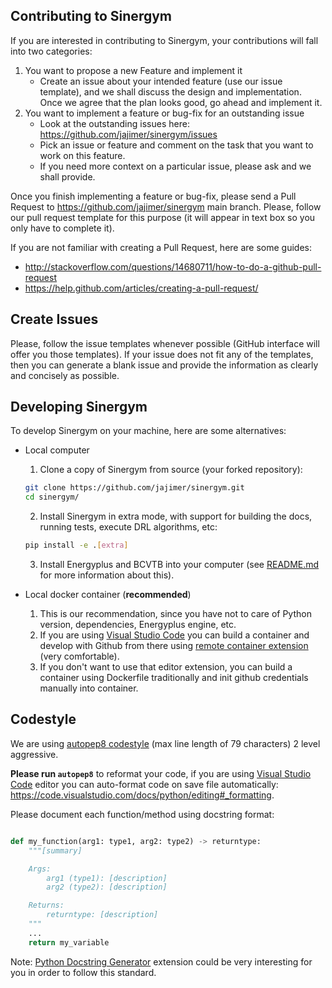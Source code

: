 ## Contributing to Sinergym

If you are interested in contributing to Sinergym, your contributions will fall
into two categories:
1. You want to propose a new Feature and implement it
    - Create an issue about your intended feature (use our issue template), and we shall discuss the design and
    implementation. Once we agree that the plan looks good, go ahead and implement it.
2. You want to implement a feature or bug-fix for an outstanding issue
    - Look at the outstanding issues here: https://github.com/jajimer/sinergym/issues
    - Pick an issue or feature and comment on the task that you want to work on this feature.
    - If you need more context on a particular issue, please ask and we shall provide.

Once you finish implementing a feature or bug-fix, please send a Pull Request to
https://github.com/jajimer/sinergym main branch. Please, follow our pull request template for this purpose
(it will appear in text box so you only have to complete it).

If you are not familiar with creating a Pull Request, here are some guides:
- http://stackoverflow.com/questions/14680711/how-to-do-a-github-pull-request
- https://help.github.com/articles/creating-a-pull-request/

## Create Issues

Please, follow the issue templates whenever possible (GitHub interface will offer you those templates). If your issue does not fit any of the templates, then you can generate a blank issue and provide the information as clearly and concisely as possible.

## Developing Sinergym

To develop Sinergym on your machine, here are some alternatives:

- Local computer

    1. Clone a copy of Sinergym from source (your forked repository):

    ```bash
    git clone https://github.com/jajimer/sinergym.git
    cd sinergym/
    ```

    2. Install Sinergym in extra mode, with support for building the docs, running tests, execute DRL algorithms, etc:

    ```bash
    pip install -e .[extra]
    ```

    3. Install Energyplus and BCVTB into your computer (see [README.md](https://github.com/jajimer/sinergym/blob/main/README.md) for more information about this).

- Local docker container (**recommended**)

    1. This is our recommendation, since you have not to care of Python version, dependencies, Energyplus engine, etc.
    2. If you are using [Visual Studio Code](https://code.visualstudio.com/) you can build a container and develop with Github from there using [remote container extension](https://code.visualstudio.com/docs/remote/containers) (very comfortable).
    3. If you don't want to use that editor extension, you can build a container using Dockerfile traditionally and init github credentials manually into container.

## Codestyle

We are using [autopep8 codestyle](https://github.com/hhatto/autopep8) (max line length of 79 characters) 2 level aggressive.

**Please run `autopep8`** to reformat your code, if you are using [Visual Studio Code](https://code.visualstudio.com/) editor you can auto-format code on save file automatically: https://code.visualstudio.com/docs/python/editing#_formatting.

Please document each function/method using docstring format:

```python

def my_function(arg1: type1, arg2: type2) -> returntype:
    """[summary]

    Args:
        arg1 (type1): [description]
        arg2 (type2): [description]

    Returns:
        returntype: [description]
    """
    ...
    return my_variable
```

Note: [Python Docstring Generator](https://marketplace.visualstudio.com/items?itemName=njpwerner.autodocstring) extension could be very interesting for you in order to follow this standard.
